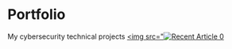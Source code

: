 # Portfolio
My cybersecurity technical projects
<a target="_blank" href="https://github-readme-medium-recent-article.vercel.app/medium/@kakashiofthesharingan/0"><img src="<img src="https://github-readme-medium-recent-article.vercel.app/medium/@kakashiofthesharingan/0" alt="Recent Article 0">
